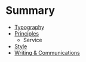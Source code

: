# Summary

* [Typography](typography.md)
* [Principles](principles.md)
   * Service
* [Style](style.md)
* [Writing & Communications](writing_&_communications.md)

